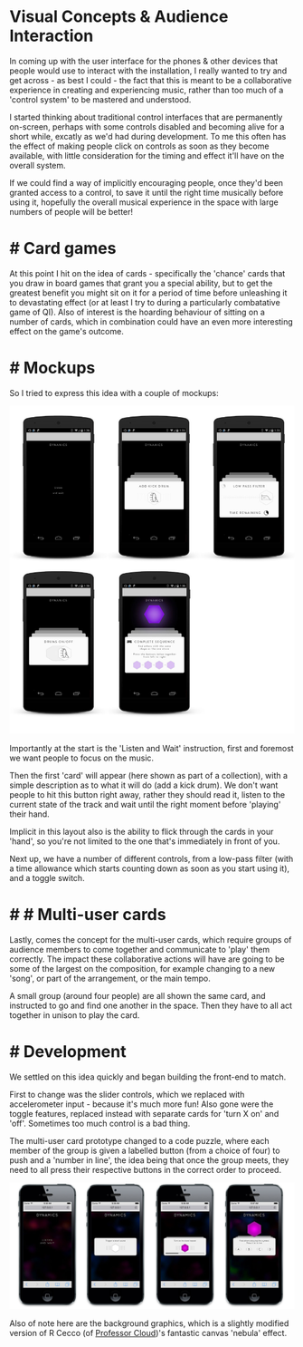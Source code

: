# Visual Concepts & Audience Interaction 

In coming up with the user interface for the phones & other devices that people would use to interact with the installation, I really wanted to try and get across - as best I could  - the fact that this is meant to be a collaborative experience in creating and experiencing music, rather than too much of a 'control system' to be mastered and understood.

I started thinking about traditional control interfaces that are permanently on-screen, perhaps with some controls disabled and becoming alive for a short while, excatly as we'd had during development. To me this often has the effect of making people click on controls as soon as they become available, with little consideration for the timing and effect it'll have on the overall system.

If we could find a way of implicitly encouraging people, once they'd been granted access to a control, to save it until the right time musically before using it, hopefully the overall musical experience in the space with large numbers of people will be better!

# # Card games

At this point I hit on the idea of cards - specifically the 'chance' cards that you draw in board games that grant you a special ability, but to get the greatest benefit you might sit on it for a period of time before unleashing it to devastating effect (or at least I try to during a particularly combatative game of QI). Also of interest is the hoarding behaviour of sitting on a number of cards, which in combination could have an even more interesting effect on the game's outcome.

# # Mockups

So I tried to express this idea with a couple of mockups:

![Cards Mockup](project_images/Dynamics-cards-mockup-small.jpg?raw=true "Cards Mockup")

Importantly at the start is the 'Listen and Wait' instruction, first and foremost we want people to focus on the music. 

Then the first 'card' will appear (here shown as part of a collection), with a simple description as to what it will do (add a kick drum). We don't want people to hit this button right away, rather they should read it, listen to the current state of the track and wait until the right moment before 'playing' their hand.

Implicit in this layout also is the ability to flick through the cards in your 'hand', so you're not limited to the one that's immediately in front of you.

Next up, we have a number of different controls, from a low-pass filter (with a time allowance which starts counting down as soon as you start using it), and a toggle switch.

# # # Multi-user cards

Lastly, comes the concept for the multi-user cards, which require groups of audience members to come together and communicate to 'play' them correctly. The impact these collaborative actions will have are going to be some of the largest on the composition, for example changing to a new 'song', or part of the arrangement, or the main tempo.

A small group (around four people) are all shown the same card, and instructed to go and find one another in the space. Then they have to all act together in unison to play the card.

# # Development

We settled on this idea quickly and began building the front-end to match.

First to change was the slider controls, which we replaced with accelerometer input - because it's much more fun! Also gone were the toggle features, replaced instead with separate cards for 'turn X on' and 'off'. Sometimes too much control is a bad thing.

The multi-user card prototype changed to a code puzzle, where each member of the group is given a labelled button (from a choice of four) to push and a 'number in line', the idea being that once the group meets, they need to all press their respective buttons in the correct order to proceed.

![Development Screenshots](project_images/Dynamics-cards-screenshots-small.jpg?raw=true "Development Screenshots")

Also of note here are the background graphics, which is a slightly modified version of R Cecco (of [Professor Cloud]('http://www.professorcloud.com', 'Professor Cloud'))'s fantastic canvas 'nebula' effect.